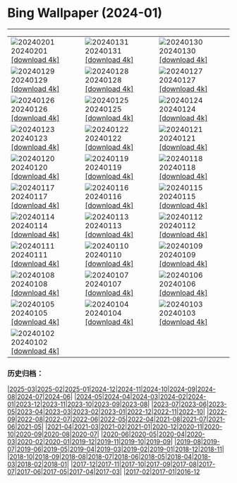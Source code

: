 # Bing Wallpaper (2024-01)
**************

<table><tr><td><img class="wallpaper" src="https://www.bing.com/th?id=OHR.HalbinselJasmund_IT-IT4499863722_1920x1080.jpg" alt="20240201"> 20240201 <a class="wallpaper_link" href="https://www.bing.com/th?id=OHR.HalbinselJasmund_IT-IT4499863722_UHD.jpg">[download 4k]</a></td><td><img class="wallpaper" src="https://www.bing.com/th?id=OHR.ZebraMother_IT-IT4043343068_1920x1080.jpg" alt="20240131"> 20240131 <a class="wallpaper_link" href="https://www.bing.com/th?id=OHR.ZebraMother_IT-IT4043343068_UHD.jpg">[download 4k]</a></td><td><img class="wallpaper" src="https://www.bing.com/th?id=OHR.AlbaceteSpain_IT-IT3657513736_1920x1080.jpg" alt="20240130"> 20240130 <a class="wallpaper_link" href="https://www.bing.com/th?id=OHR.AlbaceteSpain_IT-IT3657513736_UHD.jpg">[download 4k]</a></td></tr><tr><td><img class="wallpaper" src="https://www.bing.com/th?id=OHR.GollingerFalls_IT-IT3317217540_1920x1080.jpg" alt="20240129"> 20240129 <a class="wallpaper_link" href="https://www.bing.com/th?id=OHR.GollingerFalls_IT-IT3317217540_UHD.jpg">[download 4k]</a></td><td><img class="wallpaper" src="https://www.bing.com/th?id=OHR.ChannelOutback_IT-IT0059174441_1920x1080.jpg" alt="20240128"> 20240128 <a class="wallpaper_link" href="https://www.bing.com/th?id=OHR.ChannelOutback_IT-IT0059174441_UHD.jpg">[download 4k]</a></td><td><img class="wallpaper" src="https://www.bing.com/th?id=OHR.VeniceMask_IT-IT8837676102_1920x1080.jpg" alt="20240127"> 20240127 <a class="wallpaper_link" href="https://www.bing.com/th?id=OHR.VeniceMask_IT-IT8837676102_UHD.jpg">[download 4k]</a></td></tr><tr><td><img class="wallpaper" src="https://www.bing.com/th?id=OHR.HawkOwl_IT-IT8168664237_1920x1080.jpg" alt="20240126"> 20240126 <a class="wallpaper_link" href="https://www.bing.com/th?id=OHR.HawkOwl_IT-IT8168664237_UHD.jpg">[download 4k]</a></td><td><img class="wallpaper" src="https://www.bing.com/th?id=OHR.DwynwensDay_IT-IT3386589226_1920x1080.jpg" alt="20240125"> 20240125 <a class="wallpaper_link" href="https://www.bing.com/th?id=OHR.DwynwensDay_IT-IT3386589226_UHD.jpg">[download 4k]</a></td><td><img class="wallpaper" src="https://www.bing.com/th?id=OHR.AbruzzoGranSasso_IT-IT5897224471_1920x1080.jpg" alt="20240124"> 20240124 <a class="wallpaper_link" href="https://www.bing.com/th?id=OHR.AbruzzoGranSasso_IT-IT5897224471_UHD.jpg">[download 4k]</a></td></tr><tr><td><img class="wallpaper" src="https://www.bing.com/th?id=OHR.MaldivesAtolls_IT-IT6509796728_1920x1080.jpg" alt="20240123"> 20240123 <a class="wallpaper_link" href="https://www.bing.com/th?id=OHR.MaldivesAtolls_IT-IT6509796728_UHD.jpg">[download 4k]</a></td><td><img class="wallpaper" src="https://www.bing.com/th?id=OHR.SantaCruzSunrise_IT-IT2418215934_1920x1080.jpg" alt="20240122"> 20240122 <a class="wallpaper_link" href="https://www.bing.com/th?id=OHR.SantaCruzSunrise_IT-IT2418215934_UHD.jpg">[download 4k]</a></td><td><img class="wallpaper" src="https://www.bing.com/th?id=OHR.SquirrelNetherlands_IT-IT1961289620_1920x1080.jpg" alt="20240121"> 20240121 <a class="wallpaper_link" href="https://www.bing.com/th?id=OHR.SquirrelNetherlands_IT-IT1961289620_UHD.jpg">[download 4k]</a></td></tr><tr><td><img class="wallpaper" src="https://www.bing.com/th?id=OHR.MacaroniPenguins_IT-IT1123912901_1920x1080.jpg" alt="20240120"> 20240120 <a class="wallpaper_link" href="https://www.bing.com/th?id=OHR.MacaroniPenguins_IT-IT1123912901_UHD.jpg">[download 4k]</a></td><td><img class="wallpaper" src="https://www.bing.com/th?id=OHR.PlitviceWinter_IT-IT0587144378_1920x1080.jpg" alt="20240119"> 20240119 <a class="wallpaper_link" href="https://www.bing.com/th?id=OHR.PlitviceWinter_IT-IT0587144378_UHD.jpg">[download 4k]</a></td><td><img class="wallpaper" src="https://www.bing.com/th?id=OHR.ParisBridge_IT-IT8868576406_1920x1080.jpg" alt="20240118"> 20240118 <a class="wallpaper_link" href="https://www.bing.com/th?id=OHR.ParisBridge_IT-IT8868576406_UHD.jpg">[download 4k]</a></td></tr><tr><td><img class="wallpaper" src="https://www.bing.com/th?id=OHR.SleepyWolf_IT-IT5699370388_1920x1080.jpg" alt="20240117"> 20240117 <a class="wallpaper_link" href="https://www.bing.com/th?id=OHR.SleepyWolf_IT-IT5699370388_UHD.jpg">[download 4k]</a></td><td><img class="wallpaper" src="https://www.bing.com/th?id=OHR.LakeLouise_IT-IT5093605505_1920x1080.jpg" alt="20240116"> 20240116 <a class="wallpaper_link" href="https://www.bing.com/th?id=OHR.LakeLouise_IT-IT5093605505_UHD.jpg">[download 4k]</a></td><td><img class="wallpaper" src="https://www.bing.com/th?id=OHR.IceChapel_IT-IT4504163641_1920x1080.jpg" alt="20240115"> 20240115 <a class="wallpaper_link" href="https://www.bing.com/th?id=OHR.IceChapel_IT-IT4504163641_UHD.jpg">[download 4k]</a></td></tr><tr><td><img class="wallpaper" src="https://www.bing.com/th?id=OHR.HokkaidoSwans_IT-IT3824531235_1920x1080.jpg" alt="20240114"> 20240114 <a class="wallpaper_link" href="https://www.bing.com/th?id=OHR.HokkaidoSwans_IT-IT3824531235_UHD.jpg">[download 4k]</a></td><td><img class="wallpaper" src="https://www.bing.com/th?id=OHR.SanLucanoValley_IT-IT3035454153_1920x1080.jpg" alt="20240113"> 20240113 <a class="wallpaper_link" href="https://www.bing.com/th?id=OHR.SanLucanoValley_IT-IT3035454153_UHD.jpg">[download 4k]</a></td><td><img class="wallpaper" src="https://www.bing.com/th?id=OHR.BukhansanSeoul_IT-IT1722160676_1920x1080.jpg" alt="20240112"> 20240112 <a class="wallpaper_link" href="https://www.bing.com/th?id=OHR.BukhansanSeoul_IT-IT1722160676_UHD.jpg">[download 4k]</a></td></tr><tr><td><img class="wallpaper" src="https://www.bing.com/th?id=OHR.LynxSnow_IT-IT4529092262_1920x1080.jpg" alt="20240111"> 20240111 <a class="wallpaper_link" href="https://www.bing.com/th?id=OHR.LynxSnow_IT-IT4529092262_UHD.jpg">[download 4k]</a></td><td><img class="wallpaper" src="https://www.bing.com/th?id=OHR.MilopotamosStairs_IT-IT8276211075_1920x1080.jpg" alt="20240110"> 20240110 <a class="wallpaper_link" href="https://www.bing.com/th?id=OHR.MilopotamosStairs_IT-IT8276211075_UHD.jpg">[download 4k]</a></td><td><img class="wallpaper" src="https://www.bing.com/th?id=OHR.BalloonDay_IT-IT9345867684_1920x1080.jpg" alt="20240109"> 20240109 <a class="wallpaper_link" href="https://www.bing.com/th?id=OHR.BalloonDay_IT-IT9345867684_UHD.jpg">[download 4k]</a></td></tr><tr><td><img class="wallpaper" src="https://www.bing.com/th?id=OHR.BerninaPass_IT-IT0635782959_1920x1080.jpg" alt="20240108"> 20240108 <a class="wallpaper_link" href="https://www.bing.com/th?id=OHR.BerninaPass_IT-IT0635782959_UHD.jpg">[download 4k]</a></td><td><img class="wallpaper" src="https://www.bing.com/th?id=OHR.DevilsMarbles_IT-IT1859405943_1920x1080.jpg" alt="20240107"> 20240107 <a class="wallpaper_link" href="https://www.bing.com/th?id=OHR.DevilsMarbles_IT-IT1859405943_UHD.jpg">[download 4k]</a></td><td><img class="wallpaper" src="https://www.bing.com/th?id=OHR.BefanaPiazzaNavona_459973167_IT-IT4250570937_1920x1080.jpg" alt="20240106"> 20240106 <a class="wallpaper_link" href="https://www.bing.com/th?id=OHR.BefanaPiazzaNavona_459973167_IT-IT4250570937_UHD.jpg">[download 4k]</a></td></tr><tr><td><img class="wallpaper" src="https://www.bing.com/th?id=OHR.HarbinFestival_IT-IT2915874871_1920x1080.jpg" alt="20240105"> 20240105 <a class="wallpaper_link" href="https://www.bing.com/th?id=OHR.HarbinFestival_IT-IT2915874871_UHD.jpg">[download 4k]</a></td><td><img class="wallpaper" src="https://www.bing.com/th?id=OHR.GoldenGateLight_IT-IT6075752946_1920x1080.jpg" alt="20240104"> 20240104 <a class="wallpaper_link" href="https://www.bing.com/th?id=OHR.GoldenGateLight_IT-IT6075752946_UHD.jpg">[download 4k]</a></td><td><img class="wallpaper" src="https://www.bing.com/th?id=OHR.BodleianCeiling_IT-IT4543985613_1920x1080.jpg" alt="20240103"> 20240103 <a class="wallpaper_link" href="https://www.bing.com/th?id=OHR.BodleianCeiling_IT-IT4543985613_UHD.jpg">[download 4k]</a></td></tr><tr><td><img class="wallpaper" src="https://www.bing.com/th?id=OHR.BhutanSolstice_IT-IT4114371274_1920x1080.jpg" alt="20240102"> 20240102 <a class="wallpaper_link" href="https://www.bing.com/th?id=OHR.BhutanSolstice_IT-IT4114371274_UHD.jpg">[download 4k]</a></td><td></td><td></td></tr></table>

### 历史归档：

|[2025-03](/../2025-03/2025-03.md)|[2025-02](/../2025-02/2025-02.md)|[2025-01](/../2025-01/2025-01.md)|[2024-12](/../2024-12/2024-12.md)|[2024-11](/../2024-11/2024-11.md)|[2024-10](/../2024-10/2024-10.md)|[2024-09](/../2024-09/2024-09.md)|[2024-08](/../2024-08/2024-08.md)|[2024-07](/../2024-07/2024-07.md)|[2024-06](/../2024-06/2024-06.md)|
|[2024-05](/../2024-05/2024-05.md)|[2024-04](/../2024-04/2024-04.md)|[2024-03](/../2024-03/2024-03.md)|[2024-02](/../2024-02/2024-02.md)|[2024-01](/2024-01.md)|[2023-12](/../2023-12/2023-12.md)|[2023-11](/../2023-11/2023-11.md)|[2023-10](/../2023-10/2023-10.md)|[2023-09](/../2023-09/2023-09.md)|[2023-08](/../2023-08/2023-08.md)|
|[2023-07](/../2023-07/2023-07.md)|[2023-06](/../2023-06/2023-06.md)|[2023-05](/../2023-05/2023-05.md)|[2023-04](/../2023-04/2023-04.md)|[2023-03](/../2023-03/2023-03.md)|[2023-02](/../2023-02/2023-02.md)|[2023-01](/../2023-01/2023-01.md)|[2022-12](/../2022-12/2022-12.md)|[2022-11](/../2022-11/2022-11.md)|[2022-10](/../2022-10/2022-10.md)|
|[2022-09](/../2022-09/2022-09.md)|[2022-08](/../2022-08/2022-08.md)|[2022-07](/../2022-07/2022-07.md)|[2022-06](/../2022-06/2022-06.md)|[2022-05](/../2022-05/2022-05.md)|[2022-04](/../2022-04/2022-04.md)|[2021-08](/../2021-08/2021-08.md)|[2021-07](/../2021-07/2021-07.md)|[2021-06](/../2021-06/2021-06.md)|[2021-05](/../2021-05/2021-05.md)|
|[2021-04](/../2021-04/2021-04.md)|[2021-03](/../2021-03/2021-03.md)|[2021-02](/../2021-02/2021-02.md)|[2021-01](/../2021-01/2021-01.md)|[2020-12](/../2020-12/2020-12.md)|[2020-11](/../2020-11/2020-11.md)|[2020-10](/../2020-10/2020-10.md)|[2020-09](/../2020-09/2020-09.md)|[2020-08](/../2020-08/2020-08.md)|[2020-07](/../2020-07/2020-07.md)|
|[2020-06](/../2020-06/2020-06.md)|[2020-05](/../2020-05/2020-05.md)|[2020-04](/../2020-04/2020-04.md)|[2020-03](/../2020-03/2020-03.md)|[2020-02](/../2020-02/2020-02.md)|[2020-01](/../2020-01/2020-01.md)|[2019-12](/../2019-12/2019-12.md)|[2019-11](/../2019-11/2019-11.md)|[2019-10](/../2019-10/2019-10.md)|[2019-09](/../2019-09/2019-09.md)|
|[2019-08](/../2019-08/2019-08.md)|[2019-07](/../2019-07/2019-07.md)|[2019-06](/../2019-06/2019-06.md)|[2019-05](/../2019-05/2019-05.md)|[2019-04](/../2019-04/2019-04.md)|[2019-03](/../2019-03/2019-03.md)|[2019-02](/../2019-02/2019-02.md)|[2019-01](/../2019-01/2019-01.md)|[2018-12](/../2018-12/2018-12.md)|[2018-11](/../2018-11/2018-11.md)|
|[2018-10](/../2018-10/2018-10.md)|[2018-09](/../2018-09/2018-09.md)|[2018-08](/../2018-08/2018-08.md)|[2018-07](/../2018-07/2018-07.md)|[2018-06](/../2018-06/2018-06.md)|[2018-05](/../2018-05/2018-05.md)|[2018-04](/../2018-04/2018-04.md)|[2018-03](/../2018-03/2018-03.md)|[2018-02](/../2018-02/2018-02.md)|[2018-01](/../2018-01/2018-01.md)|
|[2017-12](/../2017-12/2017-12.md)|[2017-11](/../2017-11/2017-11.md)|[2017-10](/../2017-10/2017-10.md)|[2017-09](/../2017-09/2017-09.md)|[2017-08](/../2017-08/2017-08.md)|[2017-07](/../2017-07/2017-07.md)|[2017-06](/../2017-06/2017-06.md)|[2017-05](/../2017-05/2017-05.md)|[2017-04](/../2017-04/2017-04.md)|[2017-03](/../2017-03/2017-03.md)|
|[2017-02](/../2017-02/2017-02.md)|[2017-01](/../2017-01/2017-01.md)|[2016-12](/../2016-12/2016-12.md)